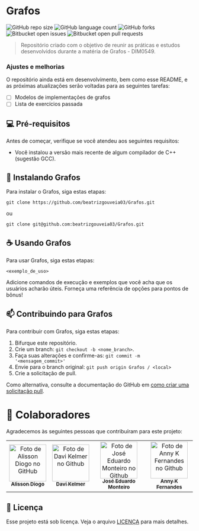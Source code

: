 # Grafos

![GitHub repo size](https://img.shields.io/github/repo-size/beatrizgouveia03/Grafos?style=for-the-badge)
![GitHub language count](https://img.shields.io/github/languages/count/beatrizgouveia03/Grafos?style=for-the-badge)
![GitHub forks](https://img.shields.io/github/forks/beatrizgouveia03/Grafos?style=for-the-badge)
![Bitbucket open issues](https://img.shields.io/bitbucket/issues/beatrizgouveia03/Grafos?style=for-the-badge)
![Bitbucket open pull requests](https://img.shields.io/bitbucket/pr-raw/beatrizgouveia03/Grafos?style=for-the-badge)


> Repositório criado com o objetivo de reunir as práticas e estudos desenvolvidos durante a matéria de Grafos - DIM0549.

### Ajustes e melhorias

O repositório ainda está em desenvolvimento, bem como esse README, e as próximas atualizações serão voltadas para as seguintes tarefas:

- [ ] Modelos de implementações de grafos  
- [ ] Lista de exercícios passada

## 💻 Pré-requisitos

Antes de começar, verifique se você atendeu aos seguintes requisitos:

- Você instalou a versão mais recente de algum compilador de C++(sugestão GCC).

## 🚀 Instalando Grafos

Para instalar o Grafos, siga estas etapas:

```
git clone https://github.com/beatrizgouveia03/Grafos.git
```
ou 

```
git clone git@github.com:beatrizgouveia03/Grafos.git
```
## ☕ Usando Grafos

Para usar Grafos, siga estas etapas:

```
<exemplo_de_uso>
```

Adicione comandos de execução e exemplos que você acha que os usuários acharão úteis. Forneça uma referência de opções para pontos de bônus!

## 📫 Contribuindo para Grafos

Para contribuir com Grafos, siga estas etapas:

1. Bifurque este repositório.
2. Crie um branch: `git checkout -b <nome_branch>`.
3. Faça suas alterações e confirme-as: `git commit -m '<mensagem_commit>'`
4. Envie para o branch original: `git push origin Grafos / <local>`
5. Crie a solicitação de pull.

Como alternativa, consulte a documentação do GitHub em [como criar uma solicitação pull](https://help.github.com/en/github/collaborating-with-issues-and-pull-requests/creating-a-pull-request).

# 🤝 Colaboradores

Agradecemos às seguintes pessoas que contribuíram para este projeto:

<table>
  <tr>
    <td align="center">
      <a href="#" title="defina o título do link">
        <img src="https://avatars.githubusercontent.com/u/38612359?v=4" width="100px;" alt="Foto de Alisson Diogo no GitHub"/><br>
        <sub>
          <b>Alisson Diogo</b>
        </sub>
      </a>
    </td>
    <td align="center">
      <a href="#" title="defina o título do link">
        <img src="https://avatars.githubusercontent.com/u/143103839?v=4" width="100px;" alt="Foto de Davi Kelmer no Github"/><br>
        <sub>
          <b>Davi Kelmer</b>
        </sub>
      </a>
    </td>
    <td align="center">
      <a href="#" title="defina o título do link">
        <img src="https://avatars.githubusercontent.com/u/51955049?v=4" width="100px;" alt="Foto de José Eduardo Monteiro no Github"/><br>
        <sub>
          <b>José Eduardo Monteiro</b>
        </sub>
      </a>
    </td>
    <td align="center">
      <a href="#" title="defina o título do link">
        <img src="https://avatars.githubusercontent.com/u/78033190?v=4" width="100px;" alt="Foto de Anny K Fernandes no Github"/><br>
        <sub>
          <b>Anny K Fernandes</b>
        </sub>
      </a>
    </td>
  </tr>
</table>

## 📝 Licença

Esse projeto está sob licença. Veja o arquivo [LICENÇA](LICENSE.md) para mais detalhes.